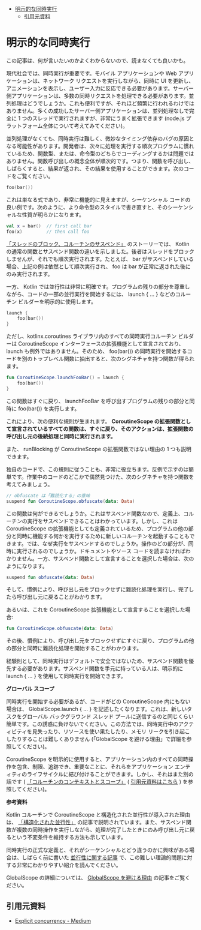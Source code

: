 - [明示的な同時実行](#明示的な同時実行)
  - [引用元資料](#引用元資料)


# 明示的な同時実行

この記事は、何が言いたいのかよくわからないので、読まなくても良いかも。

現代社会では、同時実行が重要です。モバイル アプリケーションや Web アプリケーションは、ネットワーク リクエストを実行しながら、同時に UI を更新し、アニメーションを表示し、ユーザー入力に反応できる必要があります。サーバー側アプリケーションは、多数の同時リクエストを処理できる必要があります。並列処理はどうでしょうか。これも便利ですが、それほど頻繁に行われるわけではありません。多くの成功したサーバー側アプリケーションは、並列処理なしで完全に 1 つのスレッドで実行されますが、非常にうまく拡張できます (node.js プラットフォーム全体について考えてみてください)。

並列処理がなくても、同時実行は難しく、微妙なタイミング依存のバグの原因となる可能性があります。開発者は、次々に処理を実行する順次プログラムに慣れているため、関数型、または、命令型のどちらでコーディングするかは問題ではありません。関数呼び出しの概念全体が順次的です。つまり、関数を呼び出し、しばらくすると、結果が返され、その結果を使用することができます。次のコードをご覧ください。

```kotlin
foo(bar())
```

これは単なる式であり、非常に機能的に見えますが、シーケンシャル コードの良い例です。次のように、より命令型のスタイルで書き直すと、そのシーケンシャルな性質が明らかになります。

```kotlin
val x = bar()  // first call bar
foo(x)         // then call foo
```

[「スレッドのブロック、コルーチンのサスペンド」](https://elizarov.medium.com/blocking-threads-suspending-coroutines-d33e11bf4761) のストーリーでは、 Kotlin の通常の関数とサスペンド関数の違いを示しました。後者はスレッドをブロックしませんが、それでも順次実行されます。たとえば、 bar がサスペンドしている場合、上記の例は依然として順次実行され、 foo は bar が正常に返された後にのみ実行されます。

一方、 Kotlin では並行性は非常に明確です。プログラムの残りの部分を尊重しながら、コードの一部の並行実行を開始するには、 launch { ... } などのコルーチン ビルダーを明示的に使用します。

```kotlin
launch {
    foo(bar()) 
}
```

ただし、kotlinx.coroutines ライブラリ内のすべての同時実行コルーチン ビルダーは CoroutineScope インターフェースの拡張機能として宣言されており、 launch も例外ではありません。そのため、 foo(bar()) の同時実行を開始するコードを別のトップレベル関数に抽出すると、次のシグネチャを持つ関数が得られます。

```kotlin
fun CoroutineScope.launchFooBar() = launch { 
    foo(bar())
}
```

この関数はすぐに戻り、 launchFooBar を呼び出すプログラムの残りの部分と同時に foo(bar()) を実行します。

これにより、次の便利な規則が生まれます。 **CoroutineScope の拡張関数として宣言されているすべての関数は、すぐに戻り、そのアクションは、拡張関数の呼び出し元の後続処理と同時に実行されます。**

また、 runBlocking が CoroutineScope の拡張関数ではない理由の 1 つも説明できます。

独自のコードで、この規則に従うことも、非常に役立ちます。反例で示すのは簡単です。作業中のコードのどこかで偶然見つけた、次のシグネチャを持つ関数を考えてみましょう。

```kotlin
// obfuscate は「難読化する」の意味
suspend fun CoroutineScope.obfuscate(data: Data)
```

この関数は何ができるでしょうか。これはサスペンド関数なので、定義上、コルーチンの実行をサスペンドできることはわかっています。しかし、これは CoroutineScope の拡張機能としても定義されているため、プログラムの他の部分と同時に機能する何かを実行するために新しいコルーチンを起動することもできます。では、なぜ実行をサスペンドするのでしょうか。操作のどの部分が、同時に実行されるのでしょうか。ドキュメントやソース コードを読まなければわかりません。一方、サスペンド関数として宣言することを選択した場合は、次のようになります。

```kotlin
suspend fun obfuscate(data: Data)
```

そして、慣例により、呼び出し元をブロックせずに難読化処理を実行し、完了したら呼び出し元に戻ることがわかります。

あるいは、これを CoroutineScope 拡張機能として宣言することを選択した場合:

```kotlin
fun CoroutineScope.obfuscate(data: Data)
```

その後、慣例により、呼び出し元をブロックせずにすぐに戻り、プログラムの他の部分と同時に難読化処理を開始することがわかります。

経験則として、同時実行はデフォルトで安全ではないため、サスペンド関数を優先する必要があります。サスペンド関数を手元に持っている人は、明示的に launch { ... } を使用して同時実行を開始できます。

**グローバル スコープ**

同時実行を開始する必要があるが、コードがどの CoroutineScope 内にもない場合は、 GlobalScope.launch { ... } を記述したくなります。これは、新しいタスクをグローバル バックグラウンド スレッド プールに送信するのと同じくらい簡単です。この誘惑に負けないでください。この方法では、同時実行中のアクティビティを見失ったり、リソースを使い果たしたり、メモリ リークを引き起こしたりすることは難しくありません (「GlobalScope を避ける理由」で詳細を参照してください)。

CoroutineScope を明示的に使用すると、アプリケーション内のすべての同時操作を包含、制限、追跡でき、重要なことに、それらをアプリケーション エンティティのライフサイクルに結び付けることができます。しかし、それはまた別の話です ( [「コルーチンのコンテキストとスコープ」](./【ブログ】CoroutineContext%20と%20Scope.md) ( [引用元資料はこちら](https://elizarov.medium.com/coroutine-context-and-scope-c8b255d59055) ) を参照してください)。

**参考資料**

Kotlin コルーチンで CoroutineScope と構造化された並行性が導入された理由は、 [「構造化された並行性」](https://elizarov.medium.com/structured-concurrency-722d765aa952) の記事で説明されています。また、サスペンド関数が複数の同時操作を実行しながら、処理が完了したときにのみ呼び出し元に戻るという不変条件を維持する方法も示しています。

同時実行の正式な定義と、それがシーケンシャルとどう違うのかに興味がある場合は、しばらく前に書いた [並行性に関する記事](https://proandroiddev.com/what-is-concurrent-access-to-mutable-state-f386e5cb8292) で、この難しい理論的問題に対する非常にわかりやすい紹介を読んでください。

GlobalScope の詳細については、 [GlobalScope を避ける理由](https://medium.com/@elizarov/the-reason-to-avoid-globalscope-835337445abc) の記事をご覧ください。


## 引用元資料

- [Explicit concurrency - Medium](https://elizarov.medium.com/explicit-concurrency-67a8e8fd9b25)


